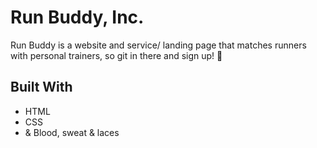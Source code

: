 # Run Buddy, Inc. 
Run Buddy is a website and service/ landing page that matches runners with personal trainers, so git in there and sign up! 🏃

## Built With
* HTML
* CSS 
* & Blood, sweat & laces
